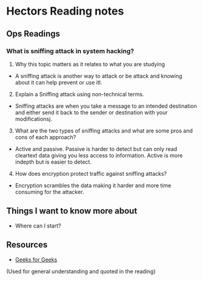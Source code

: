 # Hectors Reading notes

## Ops Readings

### What is sniffing attack in system hacking?

1. Why this topic matters as it relates to what you are studying

- A sniffing attack is another way to attack or be attack and knowing about it can help prevent or use itl.

2. Explain a Sniffing attack using non-technical terms.

- Sniffing attacks are when you take a message to an intended destination and either send it back to the sender or destination with your modificationsj.

3. What are the two types of sniffing attacks and what are some pros and cons of each approach?

- Active and passive. Passive is harder to detect but can only read cleartext data giving you less access to information. Active is more indepth but is easier to detect. 

4. How does encryption protect traffic against sniffing attacks?

- Encryption scrambles the data making it harder and more time consuming for the attacker.

## Things I want to know more about

- Where can I start?

## Resources

- [Geeks for Geeks](https://www.geeksforgeeks.org/what-is-sniffing-attack-in-system-hacking/)

(Used for general understanding and quoted in the reading)